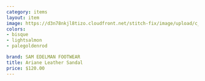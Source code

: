 ```yaml
---
category: items
layout: item
image: https://d3n78nkjl8tizo.cloudfront.net/stitch-fix/image/upload/c_scale,h_500/e_trim:9/f_auto,q_auto/e_replace_color:f2f3f4:300:ffffff/v1673318781/u4nayw6uvbilvebab4bk.jpg
colors: 
- bisque
- lightsalmon
- palegoldenrod

brand: SAM EDELMAN FOOTWEAR
title: Ariane Leather Sandal
price: $120.00
---
```



